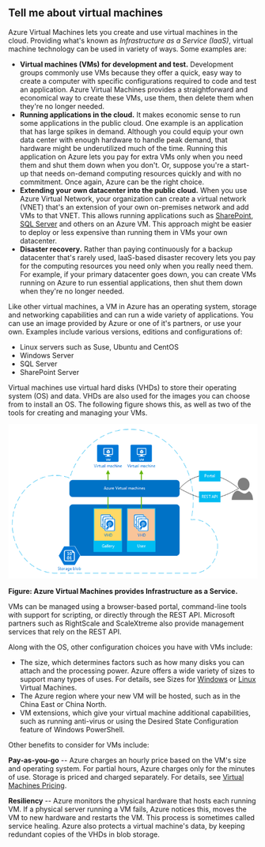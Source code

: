 <a name="tellmevm"></a>
## Tell me about virtual machines

Azure Virtual Machines lets you create and use virtual machines in the cloud. Providing what's known as *Infrastructure as a Service (IaaS)*, virtual machine technology can be used in variety of ways. Some examples are:

- **Virtual machines (VMs) for development and test.** Development groups commonly use VMs because they offer a quick, easy way to create a computer with specific configurations required to code and test an application. Azure Virtual Machines provides a straightforward and economical way to create these VMs, use them, then delete them when they're no longer needed.
- **Running applications in the cloud.** It makes economic sense to run some applications in the public cloud. One example is an application that has large spikes in demand. Although you could equip your own data center with enough hardware to handle peak demand, that hardware might be underutilized much of the time. Running this application on Azure lets you pay for extra VMs only when you need them and shut them down when you don't. Or, suppose you're a start-up that needs on-demand computing resources quickly and with no commitment. Once again, Azure can be the right choice.
- **Extending your own datacenter into the public cloud.** When you use Azure Virtual Network, your organization can create a virtual network (VNET) that's an extension of your own on-premises network and add VMs to that VNET. This allows running applications such as [SharePoint](/documentation/articles/virtual-machines-windows-sharepoint-farm/), [SQL Server](/documentation/articles/virtual-machines-windows-sql-server-iaas-overview/) and others on an Azure VM. This approach might be easier to deploy or less expensive than running them in VMs your own datacenter.   
- **Disaster recovery.** Rather than paying continuously for a backup datacenter that's rarely used, IaaS-based disaster recovery lets you pay for the computing resources you need only when you really need them.  For example, if your primary datacenter goes down, you can create VMs running on Azure to run essential applications, then shut them down when they're no longer needed.

Like other virtual machines, a VM in Azure has an operating system, storage and networking capabilities and can run a wide variety of applications. You can use an image provided by Azure or one of it's partners, or use your own. Examples include various versions, editions and configurations of:
 
- Linux servers such as Suse, Ubuntu and CentOS
- Windows Server 
- SQL Server
- SharePoint Server

Virtual machines use virtual hard disks (VHDs) to store their operating system (OS) and data. VHDs are also used for the images you can choose from to install an OS. The following figure shows this, as well as two of the tools for creating and managing your VMs.

<a name="fig_createvms"></a>
![vm_diagram](./media/virtual-machines-choose-me-content/diagram.png)

**Figure: Azure Virtual Machines provides Infrastructure as a Service.**

VMs can be managed using a browser-based portal, command-line tools with support for scripting, or directly through the REST API. Microsoft partners such as RightScale and ScaleXtreme also provide management services that rely on the REST API. 

Along with the OS, other configuration choices you have with VMs include:

- The size, which determines factors such as how many disks you can attach and the processing power. Azure offers a wide variety of sizes to support many types of uses. For details, see Sizes for [Windows](/documentation/articles/virtual-machines-windows-sizes/) or [Linux](/documentation/articles/virtual-machines-linux-sizes/) Virtual Machines.  
- The Azure region where your new VM will be hosted, such as in the China East or China North.
- VM extensions, which give your virtual machine additional capabilities, such as running anti-virus or using the Desired State Configuration feature of Windows PowerShell.

Other benefits to consider for VMs include:

**Pay-as-you-go** -- Azure charges an hourly price based on the VM's size and operating system. For partial hours, Azure charges only for the minutes of use. Storage is priced and charged separately. For details, see [Virtual Machines Pricing](/home/features/virtual-machines/pricing/).

**Resiliency** -- Azure monitors the physical hardware that hosts each running VM. If a physical server running a VM fails, Azure notices this, moves the VM to new hardware and restarts the VM. This process is sometimes called service healing. Azure also protects a virtual machine's data, by keeping redundant copies of the VHDs in blob storage. 



